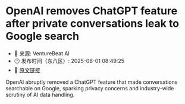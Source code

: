 # OpenAI removes ChatGPT feature after private conversations leak to Google search
- 📅 来源: VentureBeat AI
- 🕒 发布时间（东八区）: 2025-08-01 08:49:25
- 🔗 [原文链接](https://venturebeat.com/ai/openai-removes-chatgpt-feature-after-private-conversations-leak-to-google-search/)

OpenAI abruptly removed a ChatGPT feature that made conversations searchable on Google, sparking privacy concerns and industry-wide scrutiny of AI data handling.